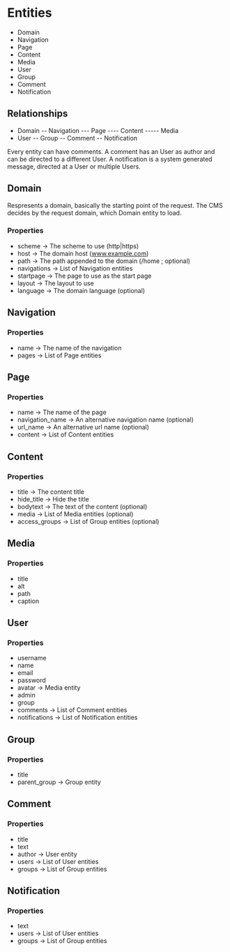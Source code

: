 # Entities

- Domain
- Navigation
- Page
- Content
- Media
- User
- Group
- Comment
- Notification

## Relationships

- Domain
-- Navigation
--- Page
---- Content
----- Media
- User
-- Group
-- Comment
-- Notification

Every entity can have comments. A comment has an User as author and can be directed to a different User.
A notification is a system generated message, directed at a User or multiple Users.

## Domain

Respresents a domain, basically the starting point of the request.
The CMS decides by the request domain, which Domain entity to load.

### Properties

- scheme -> The scheme to use (http|https)
- host -> The domain host (www.example.com)
- path -> The path appended to the domain (/home ; optional)
- navigations -> List of Navigation entities
- startpage -> The page to use as the start page
- layout -> The layout to use
- language -> The domain language (optional)

## Navigation

### Properties

- name -> The name of the navigation
- pages -> List of Page entities

## Page

### Properties

- name -> The name of the page
- navigation_name -> An alternative navigation name (optional)
- url_name -> An alternative url name (optional)
- content -> List of Content entities

## Content

### Properties

- title -> The content title
- hide_title -> Hide the title
- bodytext -> The text of the content (optional)
- media -> List of Media entities (optional)
- access_groups -> List of Group entities (optional)

## Media

### Properties

- title
- alt
- path
- caption

## User

### Properties

- username
- name
- email
- password
- avatar -> Media entity
- admin
- group
- comments -> List of Comment entities
- notifications -> List of Notification entities

## Group

### Properties

- title
- parent_group -> Group entity

## Comment

### Properties

- title
- text
- author -> User entity
- users -> List of User entities
- groups -> List of Group entities

## Notification

### Properties

- text
- users -> List of User entities
- groups -> List of Group entities
